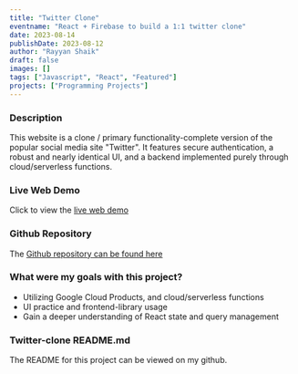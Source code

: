 ```yaml
---
title: "Twitter Clone"
eventname: "React + Firebase to build a 1:1 twitter clone"
date: 2023-08-14
publishDate: 2023-08-12
author: "Rayyan Shaik"
draft: false
images: []
tags: ["Javascript", "React", "Featured"]
projects: ["Programming Projects"]
---
```


### Description
This website is a clone / primary functionality-complete version of the popular social media site "Twitter". It features secure authentication, a robust and nearly identical UI, and a backend implemented purely through cloud/serverless functions.

### Live Web Demo
Click to view the [live web demo](https://twitter-clone-20n.pages.dev/)

### Github Repository
The [Github repository can be found here](https://github.com/rayyanshaik2022/twitter-clone)

### What were my goals with this project?
* Utilizing Google Cloud Products, and cloud/serverless functions
* UI practice and frontend-library usage
* Gain a deeper understanding of React state and query management


### Twitter-clone README.md

The README for this project can be viewed on my github.